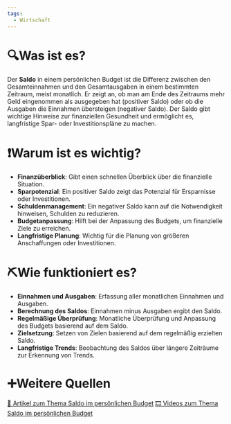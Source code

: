 ```yaml
---
tags:
  - Wirtschaft
---
```

# 🔍Was ist es?
Der **Saldo** in einem persönlichen Budget ist die Differenz zwischen den Gesamteinnahmen und den Gesamtausgaben in einem bestimmten Zeitraum, meist monatlich. Er zeigt an, ob man am Ende des Zeitraums mehr Geld eingenommen als ausgegeben hat (positiver Saldo) oder ob die Ausgaben die Einnahmen übersteigen (negativer Saldo). Der Saldo gibt wichtige Hinweise zur finanziellen Gesundheit und ermöglicht es, langfristige Spar- oder Investitionspläne zu machen.

# ❗Warum ist es wichtig?
- **Finanzüberblick**: Gibt einen schnellen Überblick über die finanzielle Situation.
- **Sparpotenzial**: Ein positiver Saldo zeigt das Potenzial für Ersparnisse oder Investitionen.
- **Schuldenmanagement**: Ein negativer Saldo kann auf die Notwendigkeit hinweisen, Schulden zu reduzieren.
- **Budgetanpassung**: Hilft bei der Anpassung des Budgets, um finanzielle Ziele zu erreichen.
- **Langfristige Planung**: Wichtig für die Planung von größeren Anschaffungen oder Investitionen.

# ⛏Wie funktioniert es?
- **Einnahmen und Ausgaben**: Erfassung aller monatlichen Einnahmen und Ausgaben.
- **Berechnung des Saldos**: Einnahmen minus Ausgaben ergibt den Saldo.
- **Regelmäßige Überprüfung**: Monatliche Überprüfung und Anpassung des Budgets basierend auf dem Saldo.
- **Zielsetzung**: Setzen von Zielen basierend auf dem regelmäßig erzielten Saldo.
- **Langfristige Trends**: Beobachtung des Saldos über längere Zeiträume zur Erkennung von Trends.

# ➕Weitere Quellen
[📄 Artikel zum Thema Saldo im persönlichen Budget](https://www.google.com/search?q=Saldo+pers%C3%B6nliches+Budget&tbm=nws)
[🎞 Videos zum Thema Saldo im persönlichen Budget](https://www.google.com/search?q=Saldo+pers%C3%B6nliches+Budget&tbm=vid)